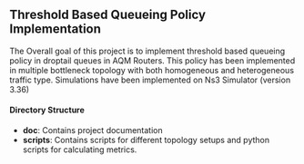 ## Threshold Based Queueing Policy Implementation 
The Overall goal of this project is to implement threshold based queueing policy in droptail queues in AQM Routers. This policy has been implemented in multiple bottleneck topology with both homogeneous and heterogeneous traffic type. Simulations have been implemented on Ns3 Simulator (version 3.36)
#### Directory Structure
- **doc**: Contains project documentation
- **scripts**: Contains scripts for different topology setups and python scripts for calculating metrics. 
